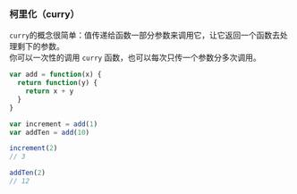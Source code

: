 ### 柯里化（curry）
`curry`的概念很简单：值传递给函数一部分参数来调用它，让它返回一个函数去处理剩下的参数。<br>
你可以一次性的调用 `curry` 函数，也可以每次只传一个参数分多次调用。

```javascript
var add = function(x) {
  return function(y) {
    return x + y
  }
}

var increment = add(1)
var addTen = add(10)

increment(2)
// 3

addTen(2)
// 12
```
